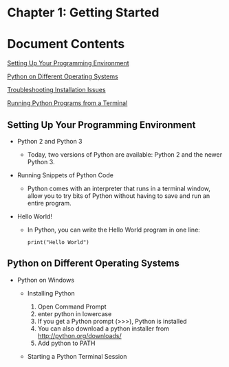 # Chapter 1: Getting Started

# Document Contents

[Setting Up Your Programming Environment](#setting-up-your-programming-environment)

[Python on Different Operating Systems](#python-on-different-operating-systems)

[Troubleshooting Installation Issues](#troubleshooting-installation-issues)

[Running Python Programs from a Terminal](#running-python-programs-from-a-terminal)

##  Setting Up Your Programming Environment

  * Python 2 and Python 3
    * Today, two versions of Python are available: Python 2 and the newer Python 3.
    
  * Running Snippets of Python Code
    * Python comes with an interpreter that runs in a terminal window, allow you to try bits of Python without having to save and run an entire program.
    
  * Hello World!
    * In Python, you can write the Hello World program in one line:
      
      ```
      print("Hello World")
      ```

##  Python on Different Operating Systems

  * Python on Windows
    * Installing Python
      1.  Open Command Prompt
      2.  enter python in lowercase
      3.  If you get a Python prompt (>>>), Python is installed
      4.  You can also download a python installer from http://python.org/downloads/
      5.  Add python to PATH
      
    * Starting a Python Terminal Session   
      
